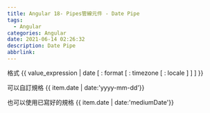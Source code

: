 ```yaml
---
title: Angular 18- Pipes管線元件 - Date Pipe
tags:
  - Angular
categories: Angular
date: 2021-06-14 02:26:32
description: Date Pipe
abbrlink:
---
```

格式
{{ value_expression | date [ : format [ : timezone [ : locale ] ] ] }}

可以自訂規格
{{ item.date | date:'yyyy-mm-dd'}}

也可以使用已寫好的規格
{{ item.date | date:'mediumDate'}}